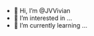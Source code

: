 - 👋 Hi, I’m @JVVivian
- 👀 I’m interested in ...
- 🌱 I’m currently learning ...

<!---
JVVivian/JVVivian is a ✨ special ✨ repository because its `README.md` (this file) appears on your GitHub profile.
You can click the Preview link to take a look at your changes.
--->
